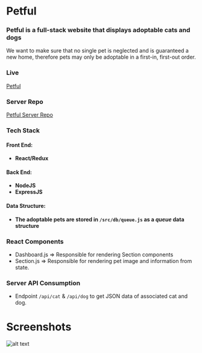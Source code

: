 # Petful

### Petful is a full-stack website that displays adoptable cats and dogs
We want to make sure that no single pet is neglected and is guaranteed a new home,
therefore pets may only be adoptable in a first-in, first-out order.

### Live
[Petful](https://fierce-escarpment-91595.herokuapp.com/ "Petful")

### Server Repo
[Petful Server Repo](https://github.com/gyuhankim/petful-server "Petful Server Repo")

### Tech Stack
#### Front End:
* **React/Redux**

#### Back End:
* **NodeJS**
* **ExpressJS**

#### Data Structure:
* **The adoptable pets are stored in ```/src/db/queue.js``` as a _queue_ data structure**

### React Components
* Dashboard.js => Responsible for rendering Section components
* Section.js => Responsible for rendering pet image and information from state.

### Server API Consumption
* Endpoint ```/api/cat``` & ```/api/dog``` to get JSON data of associated cat and dog.

# Screenshots

![alt text](screenshots/ss1.png "Dashboard.js View")
